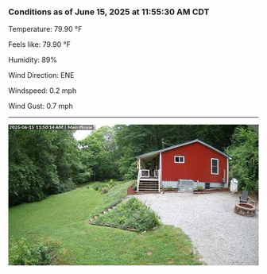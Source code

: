 ### Conditions as of June 15, 2025 at 11:55:30 AM CDT 

Temperature: 79.90 &deg;F

Feels like: 79.90 &deg;F

Humidity: 89%

Wind Direction: ENE

Windspeed: 0.2 mph

Wind Gust: 0.7 mph

---

<img src="./images/latest.jpeg"/>

